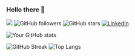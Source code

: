 ### Hello there 👋

![](https://komarev.com/ghpvc/?username=knirooshan)
![GitHub followers](https://img.shields.io/github/followers/knirooshan?label=Followers&style=social)
![GitHub stars](https://img.shields.io/github/stars/knirooshan?style=social)
[![LinkedIn](https://img.shields.io/badge/LinkedIn-knirooshan-blue)](https://www.linkedin.com/in/knirooshan/)




![Your GitHub stats](https://github-readme-stats.vercel.app/api?username=knirooshan&show_icons=true)

![GitHub Streak](https://github-readme-streak-stats.herokuapp.com/?user=knirooshan)
![Top Langs](https://github-readme-stats.vercel.app/api/top-langs/?username=knirooshan)







<!--
**knirooshan/knirooshan** is a ✨ _special_ ✨ repository because its `README.md` (this file) appears on your GitHub profile.

Here are some ideas to get you started:

- 🔭 I’m currently working on ...
- 🌱 I’m currently learning ...
- 👯 I’m looking to collaborate on ...
- 🤔 I’m looking for help with ...
- 💬 Ask me about ...
- 📫 How to reach me: ...
- 😄 Pronouns: ...
- ⚡ Fun fact: ...
-->
